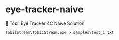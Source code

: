 # eye-tracker-naive
:eyes: Tobii Eye Tracker 4C Naïve Solution

```
TobiiStream\TobiiStream.exe > samples\test_1.txt
```